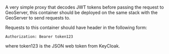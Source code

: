 A very simple proxy that decodes JWT tokens before passing the request to GeoServer, this container should be deployed on the same stack with the GeoServer to send requests to.

Requests to this container should have header in the following form:
```
Authorization: Bearer token123
```

where token123 is the JSON web token from KeyCloak.